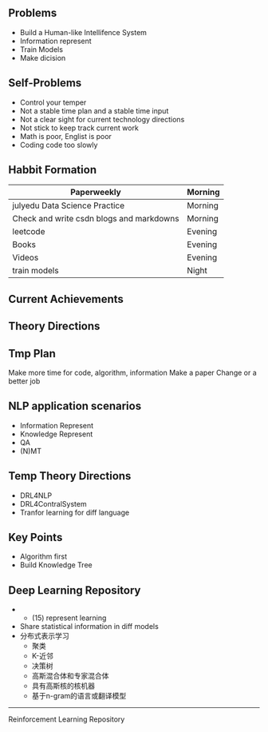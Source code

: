 Problems
---
* Build a Human-like Intellifence System
* Information represent
* Train Models
* Make dicision

Self-Problems
--
+ Control your temper
+ Not a stable time plan and a stable time input
+ Not a clear sight for current technology directions
+ Not stick to keep track current work
+ Math is poor, Englist is poor
+ Coding code too slowly

Habbit Formation
---
Paperweekly | Morning
------------|----------
julyedu Data Science Practice | Morning
Check and write csdn blogs and markdowns | Morning
leetcode |Evening
Books | Evening
Videos | Evening
train models |Night

Current Achievements
---

Theory Directions
---

Tmp Plan
---
Make more time for code, algorithm, information
Make a paper
Change or a better job

NLP application scenarios
---
+ Information Represent
+ Knowledge Represent
+ QA
+ (N)MT

Temp Theory Directions
---
* DRL4NLP
* DRL4ContralSystem
* Tranfor learning for diff language

Key Points
---
* Algorithm first
* Build Knowledge Tree

Deep Learning Repository
---
+ + (15) represent learning
 + Share statistical information in diff models 
 + 分布式表示学习
 	+ 聚类
 	+ K-近邻
 	+ 决策树
 	+ 高斯混合体和专家混合体
 	+ 具有高斯核的核机器
 	+ 基于n-gram的语言或翻译模型















---
Reinforcement Learning Repository